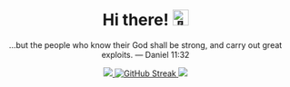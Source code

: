 <h1 align="center">Hi there! <img src="https://github-production-user-asset-6210df.s3.amazonaws.com/24524555/238178097-766d336d-b87d-44ba-807c-c51de2bc6b4d.gif" width="28px" alt="👋"></h1>

<p align="center">...but the people who know their God shall be strong, and carry out great exploits. — Daniel 11:32</p>

<p align="center">
  <a href="https://github.com/christianwhocodes">
    <img src="https://github-profile-summary-cards.vercel.app/api/cards/profile-details?username=christianwhocodes&theme=transparent" />
  </a>
  <!-- https://streak-stats.demolab.com/demo/ -->
  <a href="https://github.com/christianwhocodes">
    <img src="https://streak-stats.demolab.com?user=christianwhocodes&theme=transparent&hide_border=true" alt="GitHub Streak" />
  </a>
  <a href="https://github.com/christianwhocodes">
    <img src="https://github-profile-summary-cards.vercel.app/api/cards/stats?username=christianwhocodes&theme=transparent" />
  </a>
</p>
